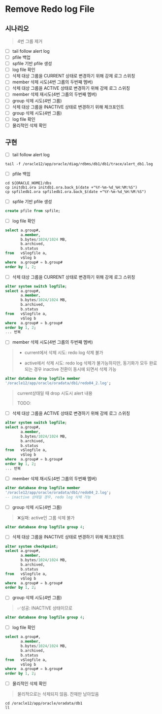 # Remove Redo log File

## 시나리오

> 4번 그룹 제거

- [ ] tail follow alert log 
- [ ] pfile 백업
- [ ] spfile 기반 pfile 생성
- [ ] log file 확인
- [ ] 삭제 대상 그룹을 CURRENT 상태로 변경하기 위해 강제 로그 스위칭
- [ ] member 삭제 시도(4번 그룹의 두번째 멤버)
- [ ] 삭제 대상 그룹을 ACTIVE 상태로 변경하기 위해 강제 로그 스위칭
- [ ] member 삭제 재시도(4번 그룹의 두번째 멤버)
- [ ] group 삭제 시도(4번 그룹)
- [ ] 삭제 대상 그룹을 INACTIVE 상태로 변경하기 위해 체크포인트
- [ ] group 삭제 시도(4번 그룹)
- [ ] log file 확인
- [ ] 물리적인 삭제 확인

## 구현

- [ ] tail follow alert log

```shell
tail -f /oracle12/app/oracle/diag/rdbms/db1/db1/trace/alert_db1.log
```

- [ ] pfile 백업

```shell
cd ${ORACLE_HOME}/dbs
cp initdb1.ora initdb1.ora.back_$(date +"%Y-%m-%d_%H:%M:%S")
cp spfiledb1.ora spfiledb1.ora.back_$(date +"%Y-%m-%d_%H:%M:%S")
```

- [ ] spfile 기반 pfile 생성

```sql
create pfile from spfile;
```

- [ ] log file 확인

```sql
select a.group#,
       a.member,
       b.bytes/1024/1024 MB,
       b.archived,
       b.status
from   v$logfile a,
       v$log b
where  a.group# = b.group#
order by 1, 2;
```

- [ ] 삭제 대상 그룹을 CURRENT 상태로 변경하기 위해 강제 로그 스위칭

```sql
alter system switch logfile;
select a.group#,
       a.member,
       b.bytes/1024/1024 MB,
       b.archived,
       b.status
from   v$logfile a,
       v$log b
where  a.group# = b.group#
order by 1, 2;
... 반복
```

- [ ] member 삭제 시도(4번 그룹의 두번째 멤버)

> - current에서 삭제 시도: redo log 삭제 불가
>
> - active에서 삭제 시도:  redo log 삭제가 불가능하지만, 동기화가 모두 완료되는 경우 inactive 전환이 동시에 되면서 삭제 가능

```sql
alter database drop logfile member 
'/oracle12/app/oracle/oradata/db1/redo04_2.log';
```

> current상태일 때 drop 시도시 alert 내용
>
> TODO:

- [ ] 삭제 대상 그룹을 ACTIVE 상태로 변경하기 위해 강제 로그 스위칭

```sql
alter system switch logfile;
select a.group#,
       a.member,
       b.bytes/1024/1024 MB,
       b.archived,
       b.status
from   v$logfile a,
       v$log b
where  a.group# = b.group#
order by 1, 2;
... 반복
```

- [ ] member 삭제 재시도(4번 그룹의 두번째 멤버)

```sql
alter database drop logfile member 
'/oracle12/app/oracle/oradata/db1/redo04_2.log';
-- inactive 상태일 경우, redo log 삭제 가능
```

- [ ] group 삭제 시도(4번 그룹)

> ❌실패: active인 그룹 삭제 불가

```sql
alter database drop logfile group 4;
```

- [ ] 삭제 대상 그룹을 INACTIVE 상태로 변경하기 위해 체크포인트

```sql
alter system checkpoint;
select a.group#,
       a.member,
       b.bytes/1024/1024 MB,
       b.archived,
       b.status
from   v$logfile a,
       v$log b
where  a.group# = b.group#
order by 1, 2;
```

- [ ] group 삭제 시도(4번 그룹)

> ✅성공: INACTIVE 상태이므로

```sql
alter database drop logfile group 4;
```

- [ ] log file 확인

```sql
select a.group#,
       a.member,
       b.bytes/1024/1024 MB,
       b.archived,
       b.status
from   v$logfile a,
       v$log b
where  a.group# = b.group#
order by 1, 2;
```

- [ ] 물리적인 삭제 확인

> 물리적으로는 삭제되지 않음. 잔재만 남아있음

```shell
cd /oracle12/app/oracle/oradata/db1
ll
```









